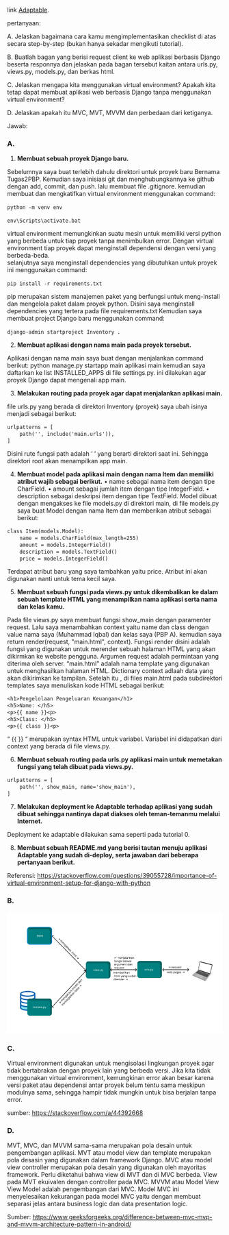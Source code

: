 link [Adaptable](https://xpnse.adaptable.app/ "Tugas 2 PBP"). 

pertanyaan:

A. Jelaskan bagaimana cara kamu mengimplementasikan checklist di atas secara step-by-step (bukan hanya sekadar mengikuti tutorial).

B. Buatlah bagan yang berisi request client ke web aplikasi berbasis Django beserta responnya dan jelaskan pada bagan tersebut kaitan antara urls.py, views.py, models.py, dan berkas html.

C. Jelaskan mengapa kita menggunakan virtual environment? Apakah kita tetap dapat membuat aplikasi web berbasis Django tanpa menggunakan virtual environment?

D. Jelaskan apakah itu MVC, MVT, MVVM dan perbedaan dari ketiganya.

Jawab:

<h3>A.</h3> 

1. **Membuat sebuah proyek Django baru.**

Sebelumnya saya buat terlebih dahulu direktori untuk proyek baru Bernama Tugas2PBP. Kemudian saya inisiasi git dan menghubungkannya ke github dengan add, commit, dan push. lalu membuat file .gitignore. kemudian membuat dan mengkatifkan virtual environment menggunakan command:

`python -m venv env`

`env\Scripts\activate.bat`

virtual environment memungkinkan suatu mesin untuk memiliki versi python yang berbeda untuk tiap proyek tanpa menimbulkan error. Dengan virtual environment tiap proyek dapat menginstall dependensi dengan versi yang berbeda-beda.  
selanjutnya saya menginstall dependencies yang dibutuhkan untuk proyek ini menggunakan command:

`pip install -r requirements.txt`

pip merupakan sistem manajemen paket yang berfungsi untuk meng-install dan mengelola paket dalam proyek python. Disini saya menginstall dependencies yang tertera pada file requirements.txt
Kemudian saya membuat project Django baru menggunakan command:

`django-admin startproject Inventory .`


2. **Membuat aplikasi dengan nama main pada proyek tersebut.**

Aplikasi dengan nama main saya buat dengan menjalankan command berikut:
python manage.py startapp main
aplikasi main kemudian saya daftarkan ke list INSTALLED_APPS di file settings.py. ini dilakukan agar proyek Django dapat mengenali app main.

3. **Melakukan routing pada proyek agar dapat menjalankan aplikasi main.**

file urls.py yang berada di direktori Inventory (proyek) saya ubah isinya menjadi sebagai berikut:

```
urlpatterns = [
    path('', include('main.urls')),
]
```

Disini rute fungsi path adalah  ‘ ’ yang berarti direktori saat ini. Sehingga direktori root akan menampilkan app main.

4. **Membuat model pada aplikasi main dengan nama Item dan memiliki atribut wajib sebagai berikut.**
•	name sebagai nama item dengan tipe CharField.
•	amount sebagai jumlah item dengan tipe IntegerField.
•	description sebagai deskripsi item dengan tipe TextField.
Model dibuat dengan mengakses ke file models.py di direktori main, di file models.py saya buat Model dengan nama Item dan memberikan atribut sebagai berikut:
```
class Item(models.Model):
    name = models.CharField(max_length=255)
    amount = models.IntegerField()
    description = models.TextField()
    price = models.IntegerField()
```
Terdapat atribut baru yang saya tambahkan yaitu price. Atribut ini akan digunakan nanti untuk tema kecil saya.

5. **Membuat sebuah fungsi pada views.py untuk dikembalikan ke dalam sebuah template HTML yang menampilkan nama aplikasi serta nama dan kelas kamu.**

Pada file views.py saya membuat fungsi show_main dengan paramenter request. Lalu saya  menambahkan context yaitu name dan class dengan value nama saya (Muhammad Iqbal) dan kelas saya (PBP A). kemudian saya return render(request, "main.html", context). 
Fungsi render disini adalah fungsi yang digunakan untuk merender sebuah halaman HTML yang akan dikirmkan ke website pengguna. Argumen request adalah permintaan yang diterima oleh server. “main.html” adalah nama template yang digunakan untuk menghasilkan halaman HTML. Dictionary context adlaah data yang akan dikirimkan ke tampilan.
Setelah itu , di files main.html pada subdirektori templates saya menuliskan kode HTML sebagai berikut:
```
<h1>Pengelolaan Pengeluaran Keuangan</h1>
<h5>Name: </h5>
<p>{{ name }}<p>
<h5>Class: </h5>
<p>{{ class }}<p>
```
“ {{ }} “ merupakan syntax HTML untuk variabel. Variabel ini didapatkan dari context yang berada di file views.py.

6. **Membuat sebuah routing pada urls.py aplikasi main untuk memetakan fungsi yang telah dibuat pada views.py.**
```
urlpatterns = [
    path('', show_main, name='show_main'),
]
```

7. **Melakukan deployment ke Adaptable terhadap aplikasi yang sudah dibuat sehingga nantinya dapat diakses oleh teman-temanmu melalui Internet.**

Deployment ke adaptable dilakukan sama seperti pada tutorial 0. 

8. **Membuat sebuah README.md yang berisi tautan menuju aplikasi Adaptable yang sudah di-deploy, serta jawaban dari beberapa pertanyaan berikut.**

Referensi:
https://stackoverflow.com/questions/39055728/importance-of-virtual-environment-setup-for-django-with-python


<h3>B.</h3> 

![bagan](image.png)

<h3>C.</h3> 

Virtual environment digunakan untuk mengisolasi lingkungan proyek agar tidak bertabrakan dengan proyek lain yang berbeda versi. Jika kita tidak menggunakan virtual environment, kemungkinan error akan besar karena versi paket atau dependensi antar proyek belum tentu sama meskipun modulnya sama, sehingga hampir tidak mungkin untuk bisa berjalan tanpa error. 

sumber: https://stackoverflow.com/a/44392668

<h3>D.</h3> 

MVT, MVC, dan MVVM sama-sama merupakan pola desain untuk pengembangan aplikasi. MVT atau model view dan template merupakan pola desasin yang digunakan dalam framework Django. MVC atau model view controller merupakan pola desain yang digunakan oleh mayoritas framework. Perlu diketahui bahwa view di MVT dan di MVC berbeda. View pada MVT ekuivalen dengan controller pada MVC. MVVM atau Model View View Model adalah pengembangan dari MVC. Model MVC ini menyelesaikan kekurangan pada model MVC yaitu dengan membuat separasi jelas antara business logic dan data presentation logic. 

Sumber:
https://www.geeksforgeeks.org/difference-between-mvc-mvp-and-mvvm-architecture-pattern-in-android/
